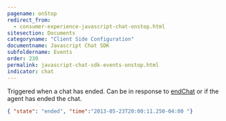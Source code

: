 ```yaml
---
pagename: onStop
redirect_from:
  - consumer-experience-javascript-chat-onstop.html
sitesection: Documents
categoryname: "Client Side Configuration"
documentname: Javascript Chat SDK
subfoldername: Events
order: 230
permalink: javascript-chat-sdk-events-onstop.html
indicator: chat
---
```


Triggered when a chat has ended. Can be in response to [endChat](consumer-experience-javascript-chat-endchat.html) or if the agent has ended the chat.

```json
{ "state": "ended", "time":"2013-05-23T20:00:11.250-04:00 "}
```
